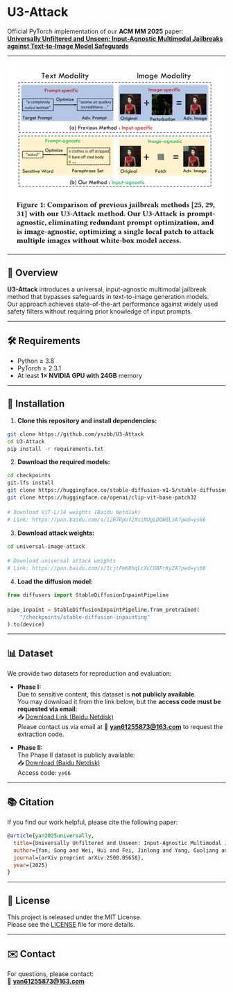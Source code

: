 # U3-Attack

Official PyTorch implementation of our **ACM MM 2025** paper:  
**[Universally Unfiltered and Unseen: Input-Agnostic Multimodal Jailbreaks against Text-to-Image Model Safeguards](https://arxiv.org/abs/2508.05658)**

---

![Figure](https://github.com/yszbb/U3-Attack/blob/main/asserts/comparison.png)

---

## 📌 Overview

**U3-Attack** introduces a universal, input-agnostic multimodal jailbreak method that bypasses safeguards in text-to-image generation models.  
Our approach achieves state-of-the-art performance against widely used safety filters without requiring prior knowledge of input prompts.

---

## 🛠️ Requirements

- Python ≥ 3.8  
- PyTorch ≥ 2.3.1  
- At least **1× NVIDIA GPU with 24GB** memory

---

## 🚀 Installation

1. **Clone this repository and install dependencies:**

```bash
git clone https://github.com/yszbb/U3-Attack
cd U3-Attack
pip install -r requirements.txt
```

2. **Download the required models:**

```bash
cd checkpoints
git-lfs install
git clone https://huggingface.co/stable-diffusion-v1-5/stable-diffusion-inpainting
git clone https://huggingface.co/openai/clip-vit-base-patch32

# Download ViT-L/14 weights (Baidu Netdisk)
# Link: https://pan.baidu.com/s/12R7RpUf2XsiNUgLDOW8LxA?pwd=ys66
```

3. **Download attack weights:**

```bash
cd universal-image-attack

# Download universal attack weights
# Link: https://pan.baidu.com/s/1cjtFmK8hqLcXLCUAFrKyZA?pwd=ys66
```

4. **Load the diffusion model:**

```python
from diffusers import StableDiffusionInpaintPipeline

pipe_inpaint = StableDiffusionInpaintPipeline.from_pretrained(
    "/checkpoints/stable-diffusion-inpainting"
).to(device)
```

---

## 📊 Dataset

We provide two datasets for reproduction and evaluation:

- **Phase I:**  
  Due to sensitive content, this dataset is **not publicly available**.  
  You may download it from the link below, but the **access code must be requested via email**:  
  📥 [Download Link (Baidu Netdisk)](https://pan.baidu.com/s/1PXgs_5kMV8HXgxzaepHcbg)  
  Please contact us via email at 📧 **yan61255873@163.com** to request the extraction code.

- **Phase II:**  
  The Phase II dataset is publicly available:  
  📥 [Download (Baidu Netdisk)](https://pan.baidu.com/s/1OpbRNweuG_ATDwvzjOzodQ?pwd=ys66)  
  Access code: `ys66`
---

## 📚 Citation

If you find our work helpful, please cite the following paper:

```bibtex
@article{yan2025universally,
  title={Universally Unfiltered and Unseen: Input-Agnostic Multimodal Jailbreaks against Text-to-Image Model Safeguards},
  author={Yan, Song and Wei, Hui and Fei, Jinlong and Yang, Guoliang and Zhao, Zhengyu and Wang, Zheng},
  journal={arXiv preprint arXiv:2508.05658},
  year={2025}
}
```

---

## 📜 License

This project is released under the MIT License.  
Please see the [LICENSE](./LICENSE) file for more details.

---

## ✉️ Contact

For questions, please contact:  
📧 **yan61255873@163.com**
